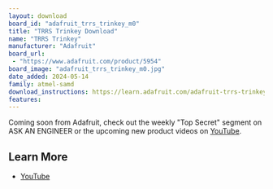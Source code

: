 ```yaml
---
layout: download
board_id: "adafruit_trrs_trinkey_m0"
title: "TRRS Trinkey Download"
name: "TRRS Trinkey"
manufacturer: "Adafruit"
board_url:
 - "https://www.adafruit.com/product/5954"
board_image: "adafruit_trrs_trinkey_m0.jpg"
date_added: 2024-05-14
family: atmel-samd
download_instructions: https://learn.adafruit.com/adafruit-trrs-trinkey/install-circuitpython
features:
---
```


Coming soon from Adafruit, check out the weekly "Top Secret" segment on ASK AN ENGINEER or the upcoming new product videos on [YouTube](https://www.youtube.com/adafruit).

## Learn More

* [YouTube](https://youtu.be/dpVr7x5JiAY?si=le8yqdVi1fjpHHe8&t=9)
